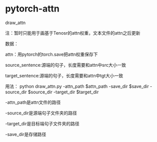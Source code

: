 # pytorch-attn
draw_attn

注：暂时只能用于画基于Tenosr的attn权重，文本文件的attn之后更新

数据：

attn：用pytorch的torch.save把attn权重保存下

source_sentence:源端的句子，长度需要和attn中src大小一致

target_sentence:源端的句子，长度需要和attn中tgt大小一致


用法：
python draw_attn.py -attn_path $attn_path -save_dir $save_dir -source_dir $source_dir -target_dir $target_dir

-attn_path是attn文件的路径

-source_dir是源端句子文件夹的路径

-target_dir是目标端句子文件夹的路径

-save_dir是存储路径
